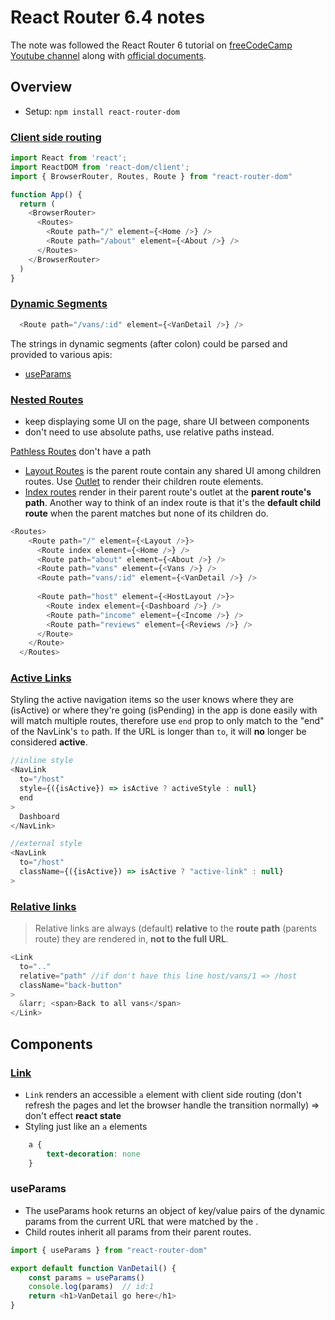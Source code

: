 # React Router 6.4 notes
The note was followed the React Router 6 tutorial on [freeCodeCamp Youtube channel](https://www.youtube.com/watch?v=nDGA3km5He4) along with [official documents](https://reactrouter.com/en/main/start/overview#client-side-routing).

## Overview
- Setup: `npm install react-router-dom`
### [Client side routing](https://reactrouter.com/en/main/start/overview#client-side-routing)
```js
import React from 'react';
import ReactDOM from 'react-dom/client';
import { BrowserRouter, Routes, Route } from "react-router-dom"

function App() {
  return (
    <BrowserRouter>
      <Routes>
        <Route path="/" element={<Home />} />
        <Route path="/about" element={<About />} />
      </Routes>
    </BrowserRouter>
  )
}
```

### [Dynamic Segments](https://reactrouter.com/en/main/start/overview#dynamic-segments)
```js
  <Route path="/vans/:id" element={<VanDetail />} />
```
The strings in dynamic segments (after colon) could be parsed and provided to various apis:

- [useParams](#useparams)

### [Nested Routes](https://reactrouter.com/en/main/start/overview#nested-routes) 
- keep displaying some UI on the page, share UI between components
- don't need to use absolute paths, use relative paths instead. 

[Pathless Routes](https://reactrouter.com/en/main/start/concepts#pathless-routes) don't have a path
  - [Layout Routes](https://reactrouter.com/en/main/start/concepts#layout-routes) is the parent route contain any shared UI among children routes. 
  Use [Outlet](https://reactrouter.com/en/main/components/outlet#outlet) to render their children route elements.
  - [Index routes](https://reactrouter.com/en/main/start/concepts#index-routes) render in their parent route's outlet at the **parent route's path**. Another way to think of an index route is that it's the **default child route** when the parent matches but none of its children do.
```js
<Routes> 
    <Route path="/" element={<Layout />}>
      <Route index element={<Home />} />
      <Route path="about" element={<About />} />
      <Route path="vans" element={<Vans />} />
      <Route path="vans/:id" element={<VanDetail />} />
      
      <Route path="host" element={<HostLayout />}>
        <Route index element={<Dashboard />} />
        <Route path="income" element={<Income />} />
        <Route path="reviews" element={<Reviews />} />
      </Route>
    </Route>
  </Routes>
```
### [Active Links](https://reactrouter.com/en/main/start/overview#active-links)
Styling the active navigation items so the user knows where they are (isActive) or where they're going (isPending) in the app is done easily with [<NavLink>](https://reactrouter.com/en/main/components/nav-link)
<NavLink> will match multiple routes, therefore use `end` prop to only  match to the "end" of the NavLink's `to` path. If the URL is longer than `to`, it will **no** longer be considered **active**.
```js
//inline style
<NavLink 
  to="/host"
  style={({isActive}) => isActive ? activeStyle : null}
  end
>
  Dashboard
</NavLink>

//external style
<NavLink 
  to="/host"
  className={({isActive}) => isActive ? "active-link" : null}
>
```

### [Relative links](https://reactrouter.com/en/main/start/overview#relative-links) 
  > Relative links are always (default) **relative** to the **route path** (parents route) they are rendered in, **not to the full URL**. 
```js
<Link
  to=".."  
  relative="path" //if don't have this line host/vans/1 => /host
  className="back-button"
>
  &larr; <span>Back to all vans</span>
</Link>
```

## Components
### [Link](https://reactrouter.com/en/main/components/link)

- `Link` renders an accessible `a` element with client side routing (don't refresh the pages and let the browser handle the transition normally) => don't effect **react state**
- Styling just like an `a` elements 
```css
    a {
        text-decoration: none
    }
```
### useParams
- The useParams hook returns an object of key/value pairs of the dynamic params from the current URL that were matched by the <Route path>.
- Child routes inherit all params from their parent routes.
```js
import { useParams } from "react-router-dom"

export default function VanDetail() {
    const params = useParams()
    console.log(params)  // id:1 
    return <h1>VanDetail go here</h1>
}
```
